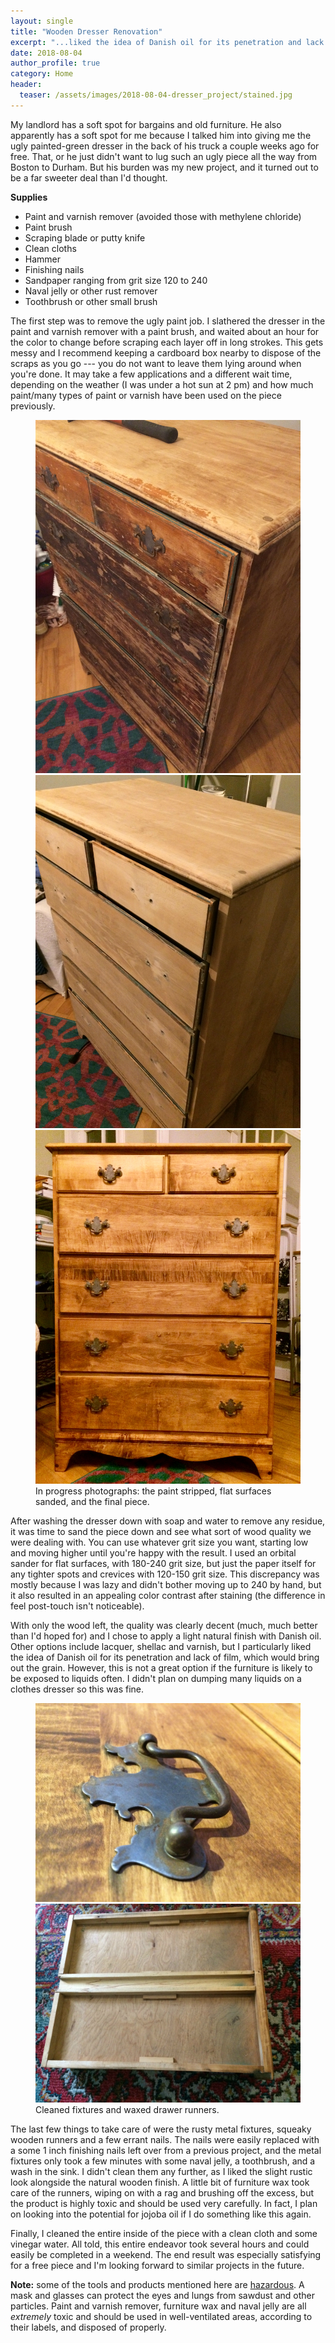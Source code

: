 ```yaml
---
layout: single
title: "Wooden Dresser Renovation"
excerpt: "...liked the idea of Danish oil for its penetration and lack of film, which would..."
date: 2018-08-04
author_profile: true
category: Home
header:
  teaser: /assets/images/2018-08-04-dresser_project/stained.jpg
---
```



My landlord has a soft spot for bargains and old furniture. He also apparently has a soft spot for me because I talked him into giving me the ugly painted-green dresser in the back of his truck a couple weeks ago for free. That, or he just didn't want to lug such an ugly piece all the way from Boston to Durham. But his burden was my new project, and it turned out to be a far sweeter deal than I'd thought.


**Supplies**

- Paint and varnish remover (avoided those with methylene chloride)
- Paint brush
- Scraping blade or putty knife
- Clean cloths
- Hammer
- Finishing nails
- Sandpaper ranging from grit size 120 to 240
- Naval jelly or other rust remover
- Toothbrush or other small brush


The first step was to remove the ugly paint job. I slathered the dresser in the paint and varnish remover with a paint brush, and waited about an hour for the color to change before scraping each layer off in long strokes. This gets messy and I recommend keeping a cardboard box nearby to dispose of the scraps as you go --- you do not want to leave them lying around when you're done. It may take a few applications and a different wait time, depending on the weather (I was under a hot sun at 2 pm) and how much paint/many types of paint or varnish have been used on the piece previously.   


<figure class="third">
	<a href="/assets/images/2018-08-04-dresser_project/paint_stripped.jpg"><img src="/assets/images/2018-08-04-dresser_project/paint_stripped.jpg"></a>
	<a href="/assets/images/2018-08-04-dresser_project/sanded.jpg"><img src="/assets/images/2018-08-04-dresser_project/sanded.jpg"></a>
	<a href="/assets/images/2018-08-04-dresser_project/stained.jpg"><img src="/assets/images/2018-08-04-dresser_project/stained.jpg"></a>
	<figcaption>In progress photographs: the paint stripped, flat surfaces sanded, and the final piece.</figcaption>
</figure>


After washing the dresser down with soap and water to remove any residue, it was time to sand the piece down and see what sort of wood quality we were dealing with. You can use whatever grit size you want, starting low and moving higher until you're happy with the result. I used an orbital sander for flat surfaces, with 180-240 grit size, but just the paper itself for any tighter spots and crevices with 120-150 grit size. This discrepancy was mostly because I was lazy and didn't bother moving up to 240 by hand, but it also resulted in an appealing color contrast after staining (the difference in feel post-touch isn't noticeable). 


With only the wood left, the quality was clearly decent (much, much better than I'd hoped for) and I chose to apply a light natural finish with Danish oil. Other options include lacquer, shellac and varnish, but I particularly liked the idea of Danish oil for its penetration and lack of film, which would bring out the grain. However, this is not a great option if the furniture is likely to be exposed to liquids often. I didn't plan on dumping many liquids on a clothes dresser so this was fine. 


<figure class="half">
    <a href="/assets/images/2018-08-04-dresser_project/fixtures.JPG"><img src="/assets/images/2018-08-04-dresser_project/fixtures.JPG"></a>
    <a href="/assets/images/2018-08-04-dresser_project/wax_runners.JPG"><img src="/assets/images/2018-08-04-dresser_project/wax_runners.JPG"></a>
    <figcaption>Cleaned fixtures and waxed drawer runners.</figcaption>
</figure>


The last few things to take care of were the rusty metal fixtures, squeaky wooden runners and a few errant nails. The nails were easily replaced with a some 1 inch finishing nails left over from a previous project, and the metal fixtures only took a few minutes with some naval jelly, a toothbrush, and a wash in the sink. I didn't clean them any further, as I liked the slight rustic look alongside the natural wooden finish. A little bit of furniture wax took care of the runners, wiping on with a rag and brushing off the excess, but the product is highly toxic and should be used very carefully. In fact, I plan on looking into the potential for jojoba oil if I do something like this again.


Finally, I cleaned the entire inside of the piece with a clean cloth and some vinegar water. All told, this entire endeavor took several hours and could easily be completed in a weekend. The end result was especially satisfying for a free piece and I'm looking forward to similar projects in the future.


**Note:** some of the tools and products mentioned here are [hazardous](https://www.osha.gov/Publications/woodworking_hazards/osha3157.html). A mask and glasses can protect the eyes and lungs from sawdust and other particles. Paint and varnish remover, furniture wax and naval jelly are all _extremely_ toxic and should be used in well-ventilated areas, according to their labels, and disposed of properly.

